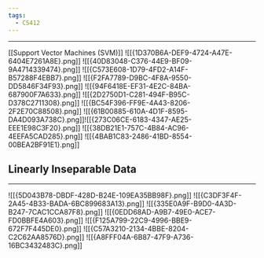 ```yaml
---
tags:
  - CS412
---
```

---
[[Support Vector Machines (SVM)]]
![[{1D370B6A-DEF9-4724-A47E-6404E7261A8E}.png]]
![[{40D83048-C376-44E9-BF09-9A4714339474}.png]]
![[{C573E608-1D79-4FD2-A14F-B57288F4EBB7}.png]]
![[{F2FA7789-D9BC-4F8A-9550-DD5846F34F93}.png]]
![[{94F6418E-EF31-4E2C-84BA-687900F7A633}.png]]
![[{2D2750D1-C281-494F-B95C-D378C2711308}.png]]
![[{BC54F396-FF9E-4A43-8206-2F2E70C88508}.png]]
![[{61B00885-610A-4D1F-8595-DA4D093A738C}.png]]![[{273C06CE-6183-4347-AE25-EEE1E98C3F20}.png]]
![[{38DB21E1-757C-4B84-AC96-4EEFA5CAD285}.png]]
![[{4BAB1C83-2486-41BD-8554-00BEA2BF91E1}.png]]

## Linearly Inseparable Data
---
![[{5D043B78-DBDF-428D-B24E-109EA35BB98F}.png]]
![[{C3DF3F4F-2A45-4B33-BADA-6BC899683A13}.png]]
![[{335E0A9F-B9D0-4A3D-B247-7CAC1CCA87F8}.png]]
![[{0EDD68AD-A9B7-49E0-ACE7-FD0BBFE4A603}.png]]
![[{F125A799-22C9-4996-BBE9-672F7F445DE0}.png]]
![[{C57A3210-2134-4BBE-8204-C2C62AA8576D}.png]]
![[{A8FFF04A-6B87-47F9-A736-16BC3432483C}.png]]
